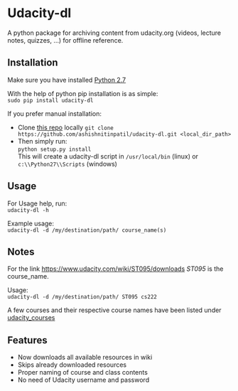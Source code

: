 Udacity-dl
==========

A python package for archiving content from udacity.org (videos,
lecture notes, quizzes, …) for offline reference.


Installation
------------

Make sure you have installed [Python 2.7](http://www.python.org/download)

With the help of python pip installation is as simple:  
`sudo pip install udacity-dl`

If you prefer manual installation:
- Clone [this repo]() locally
  `git clone https://github.com/ashishnitinpatil/udacity-dl.git <local_dir_path>`
- Then simply run:  
  `python setup.py install`  
  This will create a udacity-dl script in `/usr/local/bin` (linux) or `c:\\Python27\\Scripts` (windows)


Usage 
-----

For Usage help, run:  
`udacity-dl -h`

Example usage:  
`udacity-dl -d /my/destination/path/ course_name(s)`


Notes
-----

For the link https://www.udacity.com/wiki/ST095/downloads *ST095* is the course_name.

Usage:  
`udacity-dl -d /my/destination/path/ ST095 cs222`

A few courses and their respective course names have been listed under  
[udacity_courses](/udacity_courses.md)


Features
--------

- Now downloads all available resources in wiki
- Skips already downloaded resources
- Proper naming of course and class contents
- No need of Udacity username and password
